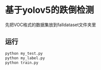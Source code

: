 # 基于yolov5的跌倒检测
先把VOC格式的数据集放到falldataset文件夹里
## 运行
```python
python my_test.py                                                                                                                          
python my_label.py 
python train.py
```
